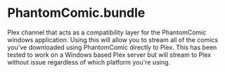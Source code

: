 # PhantomComic.bundle
Plex channel that acts as a compatibility layer for the PhantomComic windows application. Using this will allow you to stream all of the comics you've downloaded using PhantomComic directly to Plex.
This has been tested to work on a Windows based Plex server but will stream to Plex without issue regardless of which platform you're using.